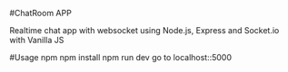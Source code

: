 #ChatRoom APP


Realtime chat app with websocket using Node.js, Express and Socket.io with Vanilla JS



#Usage
npm npm install
npm run dev
go to localhost::5000
